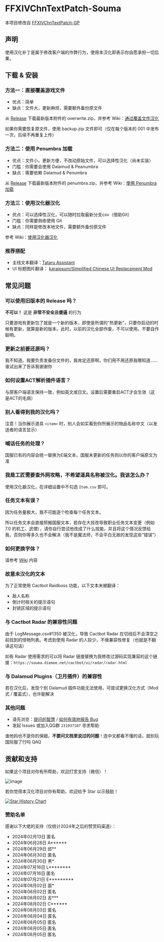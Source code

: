 # FFXIVChnTextPatch-Souma

本项目修改自 [FFXIVChnTextPatch-GP](https://github.com/GpointChen/FFXIVChnTextPatch-GP)

## 声明

使用汉化补丁是属于修改客户端的作弊行为，使用本汉化即表示你自愿承担一切后果。

## 下载 & 安装

### 方法一：直接覆盖游戏文件

- 优点：简单
- 缺点：文件大，更新麻烦，需要额外备份原文件

从 [Release](https://github.com/Souma-Sumire/FFXIVChnTextPatch-Souma/releases/) 下载最新版本附件的 overwrite.zip，并参考  Wiki：[通过覆盖文件汉化](https://github.com/Souma-Sumire/FFXIVChnTextPatch-Souma/wiki/%E9%80%9A%E8%BF%87%E8%A6%86%E7%9B%96%E6%96%87%E4%BB%B6%E6%B1%89%E5%8C%96)

如果你需要恢复原文件，使用 backup.zip 文件即可（仅在每个版本的 001 中发布一次，后续不再重复上传）

### 方法二：使用 Penumbra 加载

- 优点：文件小，更新方便，不改动原始文件，可以选择性汉化（尚未实装）
- 门槛：你需要会使用 Dalamud & Peanumbra
- 缺点：需要依赖 Dalamud & Penumbra

从 [Release](https://github.com/Souma-Sumire/FFXIVChnTextPatch-Souma/releases/) 下载最新版本附件的 penumbra.zip，并参考 Wiki：[使用 Penumbra 加载](https://github.com/Souma-Sumire/FFXIVChnTextPatch-Souma/wiki/%E4%BD%BF%E7%94%A8-Penumbra-%E5%8A%A0%E8%BD%BD)

### 方法三：使用汉化器汉化

- 优点：可以选择性汉化，可以随时拉取最新分支csv（借助Git）
- 门槛：你需要熟练使用 Git
- 缺点：同样是修改本地文件，需要额外备份原文件

参考 Wiki：[使用汉化器汉化](https://github.com/Souma-Sumire/FFXIVChnTextPatch-Souma/wiki/%E4%BD%BF%E7%94%A8%E6%B1%89%E5%8C%96%E5%99%A8%E6%B1%89%E5%8C%96)

### 推荐搭配

- 主线文本翻译：[Tataru Assistant](https://home.gamer.com.tw/artwork.php?sn=5323128)
- UI 标题图片翻译： [karaipsum/Simplified Chinese UI Replacement Mod](https://www.nexusmods.com/finalfantasy14/mods/2048)

## 常见问题

### 可以使用旧版本的 Release 吗？

**不可以！** 这是 **非常不安全且傻逼** 的行为

只要游戏有更新包了就是一个新的版本，即使是所谓的“热更新”，只要你启动的时候有更新，就算是新的版本。此时，以前的汉化全部作废，不可以使用。不要自作聪明。

### 更新之前要还原吗？

我不知道。我要负责发备份文件的，我肯定还原啊，你们用不用还原我哪知道……谁试出来了告诉我谢谢你

### 如何设置ACT解析插件语言？

与原客户端语言保持一致，例如英文或日文。设置后需要重启ACT才会生效（这是ACT的毛病）

### 别人看得到我的汉化吗？

注意！当你展示道具 `<item>` 时，别人会如实看到你所展示的物品名称中文（以发送者的语言显示）

### 喊话任务的处理？

国服已有的内容会统一替换为E端文本，国服未更新的任务则以你的客户端原文为准

### 我是工匠需要查外网攻略，不希望道具名称被汉化。我该怎么办？

使用汉化器汉化，在详细设置中不勾选 `Item.csv` 即可。

### 任务文本有误？

因为任务量极大，我不可能逐个检查每个任务文本。

所以任务文本会直接照搬国服文本，若存在大技改导致职业任务文本变更（例如 7.0 的机工、武僧），请你自行尝试他改成了什么技能，并且将这个情况反馈给我，否则你等多久也不会解决（我不是魔法师，不会平白无故的发现这些“错误”）

### 如何更换字体？

请参考 [Wiki](https://github.com/Souma-Sumire/FFXIVChnTextPatch-Souma/wiki/%E8%87%AA%E5%88%B6%E6%B8%B8%E6%88%8F%E5%AD%97%E4%BD%93) 内容

### 故意未汉化的文本

为了正常使用 Cactbot Raidboss 功能，以下文本未被翻译：

- 敌人名称
- 倒计时相关的提示语句
- 封锁区域的提示语句

### 与 Cactbot Radar 的兼容性问题

由于 LogMessage.csv#1350 被汉化，导致 Cactbot Radar 在切线后不会清空之前找到的怪物列表。考虑到使用 Radar 的人较少，不做兼容性修复（也就是不翻译这句话）

如有 Radar 使用需求的可以将 Radar 链接替换为我修改过源码实现兼容的这个链接：`https://souma.diemoe.net/cactbot/ui/radar/radar.html`

### 与 Dalamud Plugins（卫月插件）的兼容性

若在汉化后，发现个别 Dalamud 插件功能无法使用，可尝试更换汉化方式（Mod 式 / 覆盖式），也许能解决

### 其他问题

- 请先浏览：[提问的智慧](https://github.com/ryanhanwu/How-To-Ask-Questions-The-Smart-Way/blob/main/README-zh_CN.md) / [如何有效地报告 Bug](https://www.chiark.greenend.org.uk/~sgtatham/bugs-cn.html)
- 发起 Issues 或加入QQ群 `231937107` 寻求帮助

谁他妈也不是你的保姆，**不要问文档里说过的问题**！连中文都看不懂的话，就别玩国际服了行吗 QAQ

## 贡献和支持

如果这个项目对你有所帮助，欢迎打赏支持（微信）！

![image](https://github.com/Souma-Sumire/FFXIVChnTextPatch-Souma/assets/33572696/1fec3974-0b6d-43df-9afc-2d760c33f9b5)

若你觉得本汉化项目对你有帮助，欢迎给予 Star 以示鼓励！

[![Star History Chart](https://api.star-history.com/svg?repos=Souma-Sumire/FFXIVChnTextPatch-Souma&type=Timeline)](https://star-history.com/#Souma-Sumire/FFXIVChnTextPatch-Souma&Timeline)

### 赞助名单

感谢以下大佬的支持（仅统计2024年之后的赞赏码渠道）：

- 2024年02月13日 匿名
- 2024年06月28日 A******
- 2024年06月29日 邱**
- 2024年06月30日 匿名
- 2024年06月30日 黑*
- 2024年07月16日 L********
- 2024年07月16日 匿名
- 2024年07月21日 E*********
- 2024年08月02日 面*
- 2024年08月02日 匿名
- 2024年08月02日 吉***
- 2024年08月02日 C******
- 2024年08月03日 匿名
- 2024年08月04日 匿名
- 2024年08月05日 匿名
- 2024年08月05日 匿名
- 2024年08月05日 匿名
